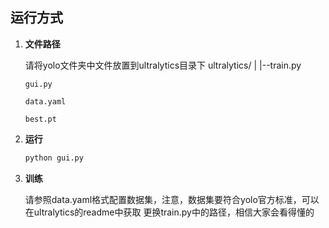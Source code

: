## 运行方式
1. **文件路径**
   
   请将yolo文件夹中文件放置到ultralytics目录下
   ultralytics/
   |
   |--train.py
   
       gui.py
   
       data.yaml
   
       best.pt
3. **运行**
   
   ```bash
   python gui.py
5. **训练**
   
     请参照data.yaml格式配置数据集，注意，数据集要符合yolo官方标准，可以在ultralytics的readme中获取
     更换train.py中的路径，相信大家会看得懂的
